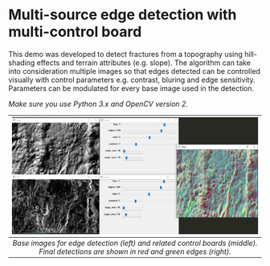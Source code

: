 # Multi-source edge detection with multi-control board

This demo was developed to detect fractures from a topography using hill-shading effects and terrain attributes (e.g. slope). The algorithm can take into consideration multiple images so that edges detected can be controlled visually with control parameters e.g. contrast, bluring and edge sensitivity. Parameters can be modulated for every base image used in the detection.

*Make sure you use Python 3.x and OpenCV version 2.*

| ![alt text](https://raw.githubusercontent.com/cjuliani/opencv-edge-detection-multisource-control/master/description.png) |
|:--:|
| *Base images for edge detection (left) and related control boards (middle). Final detections are shown in red and green edges (right).* 
